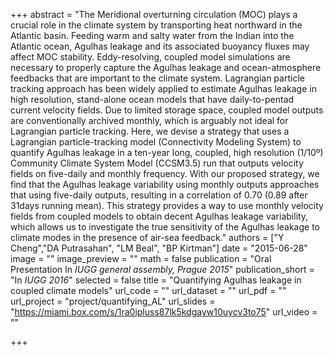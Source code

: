 +++
abstract = "The Meridional overturning circulation (MOC) plays  a crucial role in the climate system by transporting heat northward in the Atlantic basin. Feeding warm and salty water from the Indian into the Atlantic ocean, Agulhas leakage and its associated buoyancy fluxes may affect MOC stability.  Eddy-resolving, coupled model simulations are necessary to properly capture the Agulhas leakage and ocean-atmosphere feedbacks that are important to the climate system. Lagrangian particle tracking approach has been widely applied to estimate Agulhas leakage in high resolution, stand-alone ocean models that have daily-to-pentad current velocity fields. Due to limited storage space, coupled model outputs are conventionally archived monthly, which is arguably not ideal for Lagrangian particle tracking. Here, we devise a strategy that uses a Lagrangian particle-tracking model (Connectivity Modeling System) to quantify Agulhas leakage in a ten-year long, coupled, high resolution (1/10º) Community Climate System Model (CCSM3.5) run that outputs velocity fields on five-daily and monthly frequency. With our proposed strategy, we find that the Agulhas leakage variability using monthly outputs approaches that using five-daily outputs, resulting in a correlation of 0.70 (0.89 after 31days running mean). This strategy provides a way to use monthly velocity fields from coupled models to obtain decent Agulhas leakage variability, which allows us to investigate the true sensitivity of the Agulhas leakage to climate modes in the presence of air-sea feedback."
authors = ["Y Cheng","DA Putrasahan", "LM Beal", "BP Kirtman"]
date = "2015-06-28"
image = ""
image_preview = ""
math = false
publication = "Oral Presentation In *IUGG general assembly, Prague 2015*"
publication_short = "In *IUGG 2016*"
selected = false
title = "Quantifying Agulhas leakage in coupled climate models"
url_code = ""
url_dataset = ""
url_pdf = ""
url_project = "project/quantifying_AL"
url_slides = "https://miami.box.com/s/1ra0ipluss87lk5kdgayw10uycv3to75"
url_video = ""

+++

